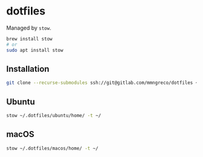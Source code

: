 # dotfiles

Managed by `stow`.

```bash
brew install stow
# or
sudo apt install stow
```

## Installation

```bash
git clone --recurse-submodules ssh://git@gitlab.com/mmngreco/dotfiles ~/.dotfiles
```


## Ubuntu

```bash
stow ~/.dotfiles/ubuntu/home/ -t ~/
```

## macOS

```bash
stow ~/.dotfiles/macos/home/ -t ~/
```
